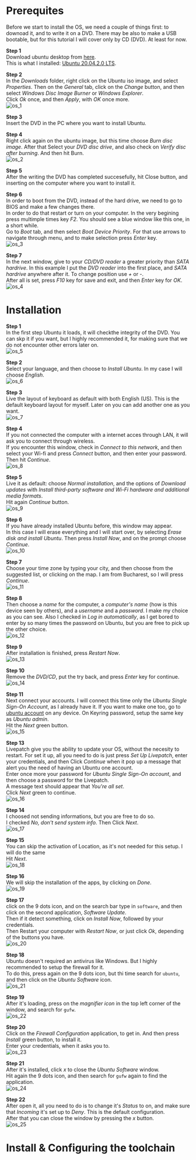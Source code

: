 # Prerequites

Before we start to install the OS, we need a couple of things first: to downoad it, and to write it on a DVD. There may be also to make a USB bootable, but for this tutorial I will cover only by CD (DVD). At least for now.<br>

**Step 1**<br>
Download ubuntu desktop from [here](https://ubuntu.com/download/desktop).<br>
This is what I installed: [Ubuntu 20.04.2.0 LTS](https://ubuntu.com/download/desktop/thank-you?version=20.04.2.0&architecture=amd64).

**Step 2**<br>
In the *Downloads* folder, right click on the Ubuntu iso image, and select *Properties*. Then on the *General* tab, click on the *Change* button, and then select *Windows Disc Image Burner* or *Windows Explorer*.<br>
Click *Ok* once, and then *Apply*, with *OK* once more.<br>
![os_1](https://github.com/Cristishor201/ESP8266/blob/main/installation/ubuntu-os/os_1.PNG)

**Step 3**<br>
Insert the DVD in the PC where you want to install Ubuntu.

**Step 4**<br>
Right click again on the ubuntu image, but this time choose *Burn disc image*. After that Select your *DVD disc drive*, and also check on *Verify disc after burning*. And then  hit Burn.<br>
![os_2](https://github.com/Cristishor201/ESP8266/blob/main/installation/ubuntu-os/os_2.PNG)

**Step 5**<br>
After the writing the DVD has completed succesefully, hit Close button, and inserting on the computer where you want to install it.

**Step 6**<br>
In order to boot from the DVD, instead of the hard drive, we need to go to BIOS and make a few changes there.<br>
In order to do that restart or turn on your computer. In the very begining press multimple times key *F2*. You should see a blue window like this one, in a short while.<br>
Go to *Boot* tab, and then select *Boot Device Priority*. For that use arrows to navigate through menu, and to make selection press *Enter* key.<br>
![os_3](https://github.com/Cristishor201/ESP8266/blob/main/installation/ubuntu-os/os_3.jpg) 

**Step 7**<br>
In the next window, give to your *CD/DVD reader* a greater priority than *SATA hardrive*. In this example I put the *DVD reader* into the first place, and *SATA hardrive* anywhere after it. To change position use *+* or *-*.<br>
After all is set, press *F10* key for save and exit, and then *Enter* key for *OK*.<br>
![os_4](https://github.com/Cristishor201/ESP8266/blob/main/installation/ubuntu-os/os_4.jpg) 


# Installation

**Step 1**<br>
In the first step Ubuntu it loads, it will checkthe integrity of the DVD. You can skp it if you want, but I highly recommended it, for making sure that we do not encounter other errors later on.<br>
![os_5](https://github.com/Cristishor201/ESP8266/blob/main/installation/ubuntu-os/os_5.PNG)

**Step 2**<br>
Select your language, and then choose to *Install Ubuntu*. In my case I will choose *English*.<br>
![os_6](https://github.com/Cristishor201/ESP8266/blob/main/installation/ubuntu-os/os_6.PNG)

**Step 3**<br>
Live the layout of keyboard as default with both English (US). This is the default keyboard layout for myself. Later on you can add another one as you want.<br>
![os_7](https://github.com/Cristishor201/ESP8266/blob/main/installation/ubuntu-os/os_7.PNG)

**Step 4**<br>
If you not connected the computer with a internet acces through LAN, it will ask you to connect through wireless.<br>
If you encounter this window, check in *Connect to this network*, and then select your Wi-fi and press *Connect* button, and then enter your password.<br>
Then hit *Continue*.<br>
![os_8](https://github.com/Cristishor201/ESP8266/blob/main/installation/ubuntu-os/os_8.jpg)

**Step 5**<br>
Live it as default: choose *Normal installation*, and the options of *Download updates* with *Install third-party software and Wi-Fi hardware and additional media formats*.<br>
Hit again *Continue* button.<br>
![os_9](https://github.com/Cristishor201/ESP8266/blob/main/installation/ubuntu-os/os_9.PNG)

**Step 6**<br>
If you have already installed Ubuntu before, this window may appear.<br>
In this case I will erase everything and I will start over, by selecting *Erase disk and install Ubuntu*. Then press *Install Now*, and on the prompt choose *Continue*.<br>
![os_10](https://github.com/Cristishor201/ESP8266/blob/main/installation/ubuntu-os/os_10.jpg)

**Step 7**<br>
Choose your time zone by typing your city, and then choose from the suggested list, or clicking on the map. I am from Bucharest, so I will press *Continue*.<br>
![os_11](https://github.com/Cristishor201/ESP8266/blob/main/installation/ubuntu-os/os_11.PNG)

**Step 8**<br>
Then choose a *name* for the computer, a *computer's name* (how is this device seen by others), and a *username* and a *password*. I make my choice as you can see. Also I checked in *Log in automatically*, as I get bored to enter by so many times the password on Ubuntu, but you are free to pick up the other choice.<br>
![os_12](https://github.com/Cristishor201/ESP8266/blob/main/installation/ubuntu-os/os_12.PNG)

**Step 9**<br>
After installation is finished, press *Restart Now*.<br>
![os_13](https://github.com/Cristishor201/ESP8266/blob/main/installation/ubuntu-os/os_13.PNG)

**Step 10**<br>
Remove the *DVD/CD*, put the try back, and press *Enter* key for continue.<br>
![os_14](https://github.com/Cristishor201/ESP8266/blob/main/installation/ubuntu-os/os_14.PNG)

**Step 11**<br>
Next connect your accounts. I will connect this time only the *Ubuntu Single Sign-On Account*, as I already have it. If you want to make one too, go to [ubuntu account](https://login.ubuntu.com/+login) on any device. On Keyring password, setup the same key as *Ubuntu admin*. <br>
Hit the *Next* green button.<br>
![os_15](https://github.com/Cristishor201/ESP8266/blob/main/installation/ubuntu-os/os_15.PNG)

**Step 13**<br>
Livepatch give you the ability to update your OS, without the necesity to restart. For set it up, all you need to do is just press *Set Up Livepatch*, enter your credentials, and then Click *Continue* when it pop up a message that alert you the need of having an Ubuntu one account.<br>
Enter once more your password for *Ubuntu Single Sign-On account*, and then choose a password for the Livepatch.<br>
A message text should appear that *You're all set*.<br>
Click *Next* green to continue.<br>
![os_16](https://github.com/Cristishor201/ESP8266/blob/main/installation/ubuntu-os/os_16.PNG)

**Step 14**<br>
I choosed not sending informations, but you are free to do so.<br>
I checked *No, don't send system info*. Then Click *Next*.<br>
![os_17](https://github.com/Cristishor201/ESP8266/blob/main/installation/ubuntu-os/os_17.PNG)

**Step 15**<br>
You can skip the activation of Location, as it's not needed for this setup. I will do the same<br>
Hit *Next*.<br>
![os_18](https://github.com/Cristishor201/ESP8266/blob/main/installation/ubuntu-os/os_18.PNG)

**Step 16**<br>
We will skip the installation of the apps, by clicking on *Done*.<br>
![os_19](https://github.com/Cristishor201/ESP8266/blob/main/installation/ubuntu-os/os_19.PNG)

**Step 17**<br>
click on the 9 dots icon, and on the search bar type in `software`, and then click on the second application, *Software Update*.<br>
Then if it detect something, click on *Install Now*, followed by your credentials.<br>
Then Restart your computer with *Restart Now*, or just click *Ok*, depending of the buttons you have.<br>
![os_20](https://github.com/Cristishor201/ESP8266/blob/main/installation/ubuntu-os/os_20.PNG)

**Step 18**<br>
Ubuntu doesn't required an antivirus like Windows. But I highly recommended to setup the firewall for it.<br>
To do this, press again on the 9 dots icon, but thi time search for `ubuntu`, and then click on the *Ubuntu Software* icon.<br>
![os_21](https://github.com/Cristishor201/ESP8266/blob/main/installation/ubuntu-os/os_21.PNG)

**Step 19**<br>
After it's loading, press on the *magnifier icon* in the top left corner of the window, and search for `gufw`.<br>
![os_22](https://github.com/Cristishor201/ESP8266/blob/main/installation/ubuntu-os/os_22.PNG)

**Step 20**<br>
Click on the *Firewall Configuration* application, to get in. And then press *Install* green button, to install it.<br>
Enter your credentials, when it asks you to.<br>
![os_23](https://github.com/Cristishor201/ESP8266/blob/main/installation/ubuntu-os/os_23.PNG)

**Step 21**<br>
After it's installed, click *x* to close the *Ubuntu Software* window.<br>
Hit again the 9 dots icon, and then search for `gufw` again to find the application.<br>
![os_24](https://github.com/Cristishor201/ESP8266/blob/main/installation/ubuntu-os/os_24.PNG)

**Step 22**<br>
After open it, all you need to do is to change it's *Status* to on, and make sure that *Incoming* it's set up to *Deny*. This is the default configuration.<br>
After that you can close the window by pressing the *x* button.<br>
![os_25](https://github.com/Cristishor201/ESP8266/blob/main/installation/ubuntu-os/os_25.PNG)


# Install & Configuring the toolchain

